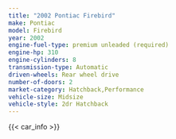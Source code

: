 ```yaml
---
title: "2002 Pontiac Firebird"
make: Pontiac
model: Firebird
year: 2002
engine-fuel-type: premium unleaded (required)
engine-hp: 310
engine-cylinders: 8
transmission-type: Automatic
driven-wheels: Rear wheel drive
number-of-doors: 2
market-category: Hatchback,Performance
vehicle-size: Midsize
vehicle-style: 2dr Hatchback
---
```


{{< car_info >}}
